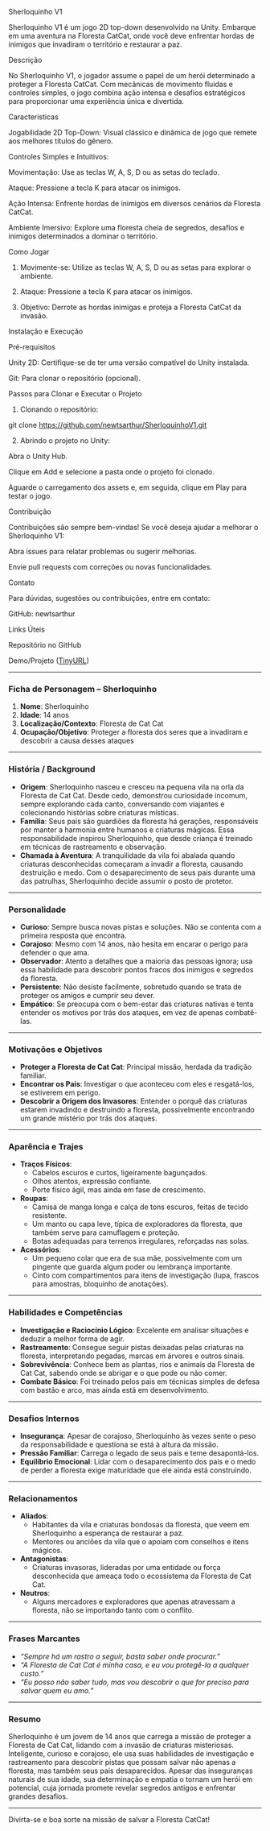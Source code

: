 Sherloquinho V1

Sherloquinho V1 é um jogo 2D top-down desenvolvido na Unity. Embarque em uma aventura na Floresta CatCat, onde você deve enfrentar hordas de inimigos que invadiram o território e restaurar a paz.

Descrição

No Sherloquinho V1, o jogador assume o papel de um herói determinado a proteger a Floresta CatCat. Com mecânicas de movimento fluidas e controles simples, o jogo combina ação intensa e desafios estratégicos para proporcionar uma experiência única e divertida.

Características

Jogabilidade 2D Top-Down: Visual clássico e dinâmica de jogo que remete aos melhores títulos do gênero.

Controles Simples e Intuitivos:

Movimentação: Use as teclas W, A, S, D ou as setas do teclado.

Ataque: Pressione a tecla K para atacar os inimigos.


Ação Intensa: Enfrente hordas de inimigos em diversos cenários da Floresta CatCat.

Ambiente Imersivo: Explore uma floresta cheia de segredos, desafios e inimigos determinados a dominar o território.


Como Jogar

1. Movimente-se: Utilize as teclas W, A, S, D ou as setas para explorar o ambiente.


2. Ataque: Pressione a tecla K para atacar os inimigos.


3. Objetivo: Derrote as hordas inimigas e proteja a Floresta CatCat da invasão.



Instalação e Execução

Pré-requisitos

Unity 2D: Certifique-se de ter uma versão compatível do Unity instalada.

Git: Para clonar o repositório (opcional).


Passos para Clonar e Executar o Projeto

1. Clonando o repositório:

git clone https://github.com/newtsarthur/SherloquinhoV1.git


2. Abrindo o projeto no Unity:

Abra o Unity Hub.

Clique em Add e selecione a pasta onde o projeto foi clonado.

Aguarde o carregamento dos assets e, em seguida, clique em Play para testar o jogo.




Contribuição

Contribuições são sempre bem-vindas! Se você deseja ajudar a melhorar o Sherloquinho V1:

Abra issues para relatar problemas ou sugerir melhorias.

Envie pull requests com correções ou novas funcionalidades.

Contato

Para dúvidas, sugestões ou contribuições, entre em contato:

GitHub: newtsarthur

Links Úteis

Repositório no GitHub

Demo/Projeto ([TinyURL](https://tinyurl.com/2dprfwlq))

---

### **Ficha de Personagem – Sherloquinho**

1. **Nome**: Sherloquinho  
2. **Idade**: 14 anos  
3. **Localização/Contexto**: Floresta de Cat Cat  
4. **Ocupação/Objetivo**: Proteger a floresta dos seres que a invadiram e descobrir a causa desses ataques  

---

### **História / Background**  
- **Origem**: Sherloquinho nasceu e cresceu na pequena vila na orla da Floresta de Cat Cat. Desde cedo, demonstrou curiosidade incomum, sempre explorando cada canto, conversando com viajantes e colecionando histórias sobre criaturas místicas.  
- **Família**: Seus pais são guardiões da floresta há gerações, responsáveis por manter a harmonia entre humanos e criaturas mágicas. Essa responsabilidade inspirou Sherloquinho, que desde criança é treinado em técnicas de rastreamento e observação.  
- **Chamada à Aventura**: A tranquilidade da vila foi abalada quando criaturas desconhecidas começaram a invadir a floresta, causando destruição e medo. Com o desaparecimento de seus pais durante uma das patrulhas, Sherloquinho decide assumir o posto de protetor.  

---

### **Personalidade**  
- **Curioso**: Sempre busca novas pistas e soluções. Não se contenta com a primeira resposta que encontra.  
- **Corajoso**: Mesmo com 14 anos, não hesita em encarar o perigo para defender o que ama.  
- **Observador**: Atento a detalhes que a maioria das pessoas ignora; usa essa habilidade para descobrir pontos fracos dos inimigos e segredos da floresta.  
- **Persistente**: Não desiste facilmente, sobretudo quando se trata de proteger os amigos e cumprir seu dever.  
- **Empático**: Se preocupa com o bem-estar das criaturas nativas e tenta entender os motivos por trás dos ataques, em vez de apenas combatê-las.  

---

### **Motivações e Objetivos**  
- **Proteger a Floresta de Cat Cat**: Principal missão, herdada da tradição familiar.  
- **Encontrar os Pais**: Investigar o que aconteceu com eles e resgatá-los, se estiverem em perigo.  
- **Descobrir a Origem dos Invasores**: Entender o porquê das criaturas estarem invadindo e destruindo a floresta, possivelmente encontrando um grande mistério por trás dos ataques.  

---

### **Aparência e Trajes**  
- **Traços Físicos**:  
  - Cabelos escuros e curtos, ligeiramente bagunçados.  
  - Olhos atentos, expressão confiante.  
  - Porte físico ágil, mas ainda em fase de crescimento.  
- **Roupas**:  
  - Camisa de manga longa e calça de tons escuros, feitas de tecido resistente.  
  - Um manto ou capa leve, típica de exploradores da floresta, que também serve para camuflagem e proteção.  
  - Botas adequadas para terrenos irregulares, reforçadas nas solas.  
- **Acessórios**:  
  - Um pequeno colar que era de sua mãe, possivelmente com um pingente que guarda algum poder ou lembrança importante.  
  - Cinto com compartimentos para itens de investigação (lupa, frascos para amostras, bloquinho de anotações).  

---

### **Habilidades e Competências**  
- **Investigação e Raciocínio Lógico**: Excelente em analisar situações e deduzir a melhor forma de agir.  
- **Rastreamento**: Consegue seguir pistas deixadas pelas criaturas na floresta, interpretando pegadas, marcas em árvores e outros sinais.  
- **Sobrevivência**: Conhece bem as plantas, rios e animais da Floresta de Cat Cat, sabendo onde se abrigar e o que pode ou não comer.  
- **Combate Básico**: Foi treinado pelos pais em técnicas simples de defesa com bastão e arco, mas ainda está em desenvolvimento.  

---

### **Desafios Internos**  
- **Insegurança**: Apesar de corajoso, Sherloquinho às vezes sente o peso da responsabilidade e questiona se está à altura da missão.  
- **Pressão Familiar**: Carrega o legado de seus pais e teme desapontá-los.  
- **Equilíbrio Emocional**: Lidar com o desaparecimento dos pais e o medo de perder a floresta exige maturidade que ele ainda está construindo.  

---

### **Relacionamentos**  
- **Aliados**:  
  - Habitantes da vila e criaturas bondosas da floresta, que veem em Sherloquinho a esperança de restaurar a paz.  
  - Mentores ou anciões da vila que o apoiam com conselhos e itens mágicos.  
- **Antagonistas**:  
  - Criaturas invasoras, lideradas por uma entidade ou força desconhecida que ameaça todo o ecossistema da Floresta de Cat Cat.  
- **Neutros**:  
  - Alguns mercadores e exploradores que apenas atravessam a floresta, não se importando tanto com o conflito.  

---

### **Frases Marcantes**  
- *“Sempre há um rastro a seguir, basta saber onde procurar.”*  
- *“A Floresta de Cat Cat é minha casa, e eu vou protegê-la a qualquer custo.”*  
- *“Eu posso não saber tudo, mas vou descobrir o que for preciso para salvar quem eu amo.”*  

---

### **Resumo**  
Sherloquinho é um jovem de 14 anos que carrega a missão de proteger a Floresta de Cat Cat, lidando com a invasão de criaturas misteriosas. Inteligente, curioso e corajoso, ele usa suas habilidades de investigação e rastreamento para descobrir pistas que possam salvar não apenas a floresta, mas também seus pais desaparecidos. Apesar das inseguranças naturais de sua idade, sua determinação e empatia o tornam um herói em potencial, cuja jornada promete revelar segredos antigos e enfrentar grandes desafios.


---

Divirta-se e boa sorte na missão de salvar a Floresta CatCat!
